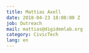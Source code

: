 ```yaml
---
title: Mattias Axell
date: 2018-04-23 18:08:00 Z
job: Outreach
mail: mattias@digidemlab.org
category: CivicTech
lang: en
---
```

